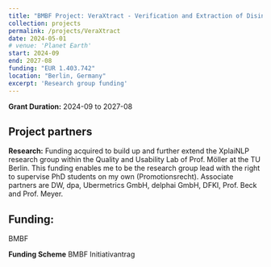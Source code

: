 ```yaml
---
title: "BMBF Project: VeraXtract - Verification and Extraction of Disinformation Narratives with Individualized Explanations"
collection: projects
permalink: /projects/VeraXtract
date: 2024-05-01
# venue: 'Planet Earth'
start: 2024-09
end: 2027-08
funding: "EUR 1.403.742"
location: "Berlin, Germany"
excerpt: 'Research group funding'
---
```



**Grant Duration:** 2024-09 to 2027-08

Project partners
---
**Research:** Funding acquired to build up and further extend the XplaiNLP research group within the Quality and Usability Lab of Prof. Möller at the TU Berlin. This funding enables me to be the research group lead with the right to supervise PhD students on my own (Promotionsrecht). Associate partners are DW, dpa, Ubermetrics GmbH, delphai GmbH, DFKI, Prof. Beck and Prof. Meyer.   

Funding:
---
BMBF

**Funding Scheme** BMBF Initiativantrag




